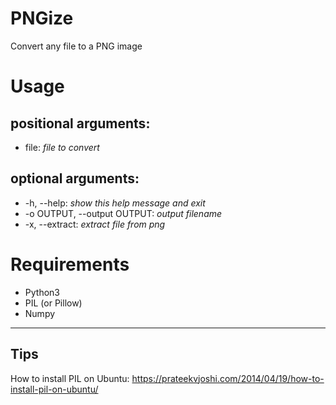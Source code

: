 # PNGize
Convert any file to a PNG image

# Usage

## positional arguments:

* file: *file to convert*

## optional arguments:
* -h, --help:  *show this help message and exit*
* -o OUTPUT, --output OUTPUT:  *output filename*
* -x, --extract: *extract file from png*

# Requirements
* Python3
* PIL (or Pillow)
* Numpy

-----------

## Tips

How to install PIL on Ubuntu: https://prateekvjoshi.com/2014/04/19/how-to-install-pil-on-ubuntu/
